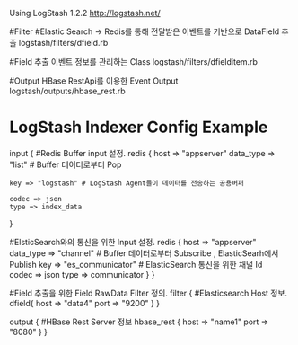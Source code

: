 Using LogStash 1.2.2 
http://logstash.net/

#Filter
#Elastic Search -> Redis를 통해 전달받은 이벤트를 기반으로 DataField 추출
logstash/filters/dfield.rb 

#Field 추출 이벤트 정보를 관리하는 Class
logstash/filters/dfielditem.rb

#Output HBase RestApi를 이용한 Event Output
logstash/outputs/hbase_rest.rb 



# LogStash Indexer Config Example
input {
  #Redis Buffer input 설정.
  redis {
    host => "appserver"
    data_type => "list" # Buffer 데이터로부터 Pop
    
    key => "logstash" # LogStash Agent들이 데이터를 전송하는 공용버퍼
	
	codec => json
    type => index_data
  }
  
  #ElsticSearch와의 통신을 위한 Input 설정.
  redis {
    host => "appserver"
    data_type => "channel" # Buffer 데이터로부터 Subscribe , ElasticSearh에서 Publish
    key => "es_communicator" # ElasticSearch 통신을 위한 채널 Id	
	codec => json
    type => communicator
  }
}

#Field 추출을 위한 Field RawData Filter 정의.
filter {
 #Elasticsearch Host 정보.
 dfield{
  host => "data4"
  port => "9200"
 }
}

output {
   #HBase Rest Server 정보
   hbase_rest {
   	host => "name1"
   	port => "8080"
   }
}
